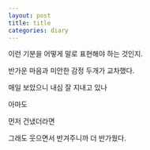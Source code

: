 ```yaml
---
layout: post
title: title
categories: diary
---
```


이런 기분을 어떻게 말로 표현해야 하는 것인지.

반가운 마음과 미안한 감정 두개가 교차했다.

매일 보았으니 내심 잘 지내고 있나

아마도

먼저 건냈더라면

그래도 웃으면서 반겨주니까 더 반가웠다.

